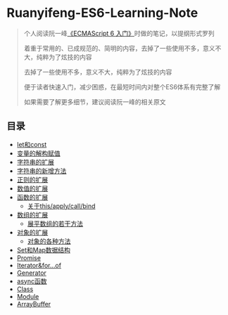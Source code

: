 # Ruanyifeng-ES6-Learning-Note

> 个人阅读阮一峰[《ECMAScript 6 入门》](https://es6.ruanyifeng.com/)时做的笔记，以提纲形式罗列
>
> 着重于常用的、已成规范的、简明的内容，去掉了一些使用不多，意义不大，纯粹为了炫技的内容
>
> 去掉了一些使用不多，意义不大，纯粹为了炫技的内容
>
> 便于读者快速入门，减少困惑，在最短时间内对整个ES6体系有完整了解
>
> 如果需要了解更多细节，建议阅读阮一峰的相关原文

## 目录

- [let和const](https://github.com/LuRenJiasWorld/Ruanyifeng-ES6-Learning-Note/blob/master/%E9%98%AE%E4%B8%80%E5%B3%B0ES6%E5%85%A5%E9%97%A8%E5%AD%A6%E4%B9%A0%E7%AC%94%E8%AE%B0.md#let%E5%92%8Cconst)
- [变量的解构赋值](https://github.com/LuRenJiasWorld/Ruanyifeng-ES6-Learning-Note/blob/master/%E9%98%AE%E4%B8%80%E5%B3%B0ES6%E5%85%A5%E9%97%A8%E5%AD%A6%E4%B9%A0%E7%AC%94%E8%AE%B0.md#%E5%8F%98%E9%87%8F%E7%9A%84%E8%A7%A3%E6%9E%84%E8%B5%8B%E5%80%BC)
- [字符串的扩展](https://github.com/LuRenJiasWorld/Ruanyifeng-ES6-Learning-Note/blob/master/%E9%98%AE%E4%B8%80%E5%B3%B0ES6%E5%85%A5%E9%97%A8%E5%AD%A6%E4%B9%A0%E7%AC%94%E8%AE%B0.md#%E5%AD%97%E7%AC%A6%E4%B8%B2%E7%9A%84%E6%89%A9%E5%B1%95)
- [字符串的新增方法](https://github.com/LuRenJiasWorld/Ruanyifeng-ES6-Learning-Note/blob/master/%E9%98%AE%E4%B8%80%E5%B3%B0ES6%E5%85%A5%E9%97%A8%E5%AD%A6%E4%B9%A0%E7%AC%94%E8%AE%B0.md#%E5%AD%97%E7%AC%A6%E4%B8%B2%E7%9A%84%E6%96%B0%E5%A2%9E%E6%96%B9%E6%B3%95)
- [正则的扩展](https://github.com/LuRenJiasWorld/Ruanyifeng-ES6-Learning-Note/blob/master/%E9%98%AE%E4%B8%80%E5%B3%B0ES6%E5%85%A5%E9%97%A8%E5%AD%A6%E4%B9%A0%E7%AC%94%E8%AE%B0.md#%E6%AD%A3%E5%88%99%E7%9A%84%E6%89%A9%E5%B1%95)
- [数值的扩展](https://github.com/LuRenJiasWorld/Ruanyifeng-ES6-Learning-Note/blob/master/%E9%98%AE%E4%B8%80%E5%B3%B0ES6%E5%85%A5%E9%97%A8%E5%AD%A6%E4%B9%A0%E7%AC%94%E8%AE%B0.md#%E6%95%B0%E5%80%BC%E7%9A%84%E6%89%A9%E5%B1%95)
- [函数的扩展](https://github.com/LuRenJiasWorld/Ruanyifeng-ES6-Learning-Note/blob/master/%E9%98%AE%E4%B8%80%E5%B3%B0ES6%E5%85%A5%E9%97%A8%E5%AD%A6%E4%B9%A0%E7%AC%94%E8%AE%B0.md#%E5%87%BD%E6%95%B0%E7%9A%84%E6%89%A9%E5%B1%95)
  - [关于this/apply/call/bind](https://github.com/LuRenJiasWorld/Ruanyifeng-ES6-Learning-Note/blob/master/%E9%98%AE%E4%B8%80%E5%B3%B0ES6%E5%85%A5%E9%97%A8%E5%AD%A6%E4%B9%A0%E7%AC%94%E8%AE%B0.md#%E5%85%B3%E4%BA%8Ethisapplycallbind)
- [数组的扩展](https://github.com/LuRenJiasWorld/Ruanyifeng-ES6-Learning-Note/blob/master/%E9%98%AE%E4%B8%80%E5%B3%B0ES6%E5%85%A5%E9%97%A8%E5%AD%A6%E4%B9%A0%E7%AC%94%E8%AE%B0.md#%E6%95%B0%E7%BB%84%E7%9A%84%E6%89%A9%E5%B1%95)
  - [展平数组的若干方法](https://github.com/LuRenJiasWorld/Ruanyifeng-ES6-Learning-Note/blob/master/%E9%98%AE%E4%B8%80%E5%B3%B0ES6%E5%85%A5%E9%97%A8%E5%AD%A6%E4%B9%A0%E7%AC%94%E8%AE%B0.md#%E5%B1%95%E5%B9%B3%E6%95%B0%E7%BB%84%E7%9A%84%E8%8B%A5%E5%B9%B2%E6%96%B9%E6%B3%95)
- [对象的扩展](https://github.com/LuRenJiasWorld/Ruanyifeng-ES6-Learning-Note/blob/master/%E9%98%AE%E4%B8%80%E5%B3%B0ES6%E5%85%A5%E9%97%A8%E5%AD%A6%E4%B9%A0%E7%AC%94%E8%AE%B0.md#%E5%AF%B9%E8%B1%A1%E7%9A%84%E6%89%A9%E5%B1%95)
  - [对象的各种方法](https://github.com/LuRenJiasWorld/Ruanyifeng-ES6-Learning-Note/blob/master/%E9%98%AE%E4%B8%80%E5%B3%B0ES6%E5%85%A5%E9%97%A8%E5%AD%A6%E4%B9%A0%E7%AC%94%E8%AE%B0.md#%E5%AF%B9%E8%B1%A1%E7%9A%84%E5%90%84%E7%A7%8D%E6%96%B9%E6%B3%95)
- [Set和Map数据结构](https://github.com/LuRenJiasWorld/Ruanyifeng-ES6-Learning-Note/blob/master/%E9%98%AE%E4%B8%80%E5%B3%B0ES6%E5%85%A5%E9%97%A8%E5%AD%A6%E4%B9%A0%E7%AC%94%E8%AE%B0.md#set%E5%92%8Cmap%E6%95%B0%E6%8D%AE%E7%BB%93%E6%9E%84)
- [Promise](https://github.com/LuRenJiasWorld/Ruanyifeng-ES6-Learning-Note/blob/master/%E9%98%AE%E4%B8%80%E5%B3%B0ES6%E5%85%A5%E9%97%A8%E5%AD%A6%E4%B9%A0%E7%AC%94%E8%AE%B0.md#promise)
- [Iterator&for...of](https://github.com/LuRenJiasWorld/Ruanyifeng-ES6-Learning-Note/blob/master/%E9%98%AE%E4%B8%80%E5%B3%B0ES6%E5%85%A5%E9%97%A8%E5%AD%A6%E4%B9%A0%E7%AC%94%E8%AE%B0.md#iteratorforof)
- [Generator](https://github.com/LuRenJiasWorld/Ruanyifeng-ES6-Learning-Note/blob/master/%E9%98%AE%E4%B8%80%E5%B3%B0ES6%E5%85%A5%E9%97%A8%E5%AD%A6%E4%B9%A0%E7%AC%94%E8%AE%B0.md#generator)
- [async函数](https://github.com/LuRenJiasWorld/Ruanyifeng-ES6-Learning-Note/blob/master/%E9%98%AE%E4%B8%80%E5%B3%B0ES6%E5%85%A5%E9%97%A8%E5%AD%A6%E4%B9%A0%E7%AC%94%E8%AE%B0.md#async%E5%87%BD%E6%95%B0)
- [Class](https://github.com/LuRenJiasWorld/Ruanyifeng-ES6-Learning-Note/blob/master/%E9%98%AE%E4%B8%80%E5%B3%B0ES6%E5%85%A5%E9%97%A8%E5%AD%A6%E4%B9%A0%E7%AC%94%E8%AE%B0.md#class)
- [Module](https://github.com/LuRenJiasWorld/Ruanyifeng-ES6-Learning-Note/blob/master/%E9%98%AE%E4%B8%80%E5%B3%B0ES6%E5%85%A5%E9%97%A8%E5%AD%A6%E4%B9%A0%E7%AC%94%E8%AE%B0.md#module)
- [ArrayBuffer](https://github.com/LuRenJiasWorld/Ruanyifeng-ES6-Learning-Note/blob/master/%E9%98%AE%E4%B8%80%E5%B3%B0ES6%E5%85%A5%E9%97%A8%E5%AD%A6%E4%B9%A0%E7%AC%94%E8%AE%B0.md#arraybuffer)